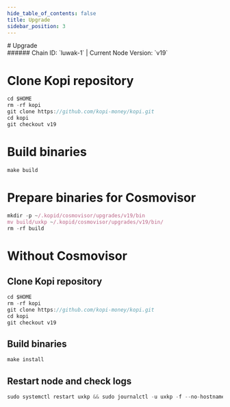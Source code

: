 ```yaml
---
hide_table_of_contents: false
title: Upgrade
sidebar_position: 3
---
```


<div class="h1-with-icon icon-kopi">
# Upgrade
</div>
###### Chain ID: `luwak-1` | Current Node Version: `v19`


# Clone Kopi repository
```js
cd $HOME
rm -rf kopi
git clone https://github.com/kopi-money/kopi.git
cd kopi
git checkout v19
 ```

# Build binaries
```js
make build
 ```

# Prepare binaries for Cosmovisor
```js
mkdir -p ~/.kopid/cosmovisor/upgrades/v19/bin
mv build/uxkp ~/.kopid/cosmovisor/upgrades/v19/bin/
rm -rf build
```

# Without Cosmovisor
## Clone Kopi repository
```js
cd $HOME
rm -rf kopi
git clone https://github.com/kopi-money/kopi.git
cd kopi
git checkout v19
 ```

## Build binaries
```js
make install
 ```

## Restart node and check logs
```js
sudo systemctl restart uxkp && sudo journalctl -u uxkp -f --no-hostname -o cat
```